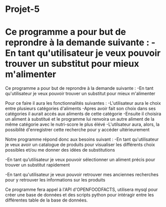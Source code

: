 # Projet-5
Ce programme a pour but de reprondre à la demande suivante : 
-En tant qu'utilisateur je veux pouvoir trouver un substitut pour mieux m'alimenter
=======
Ce programme a pour but de reprondre à la demande suivante :
-En tant qu'utilisateur je veux pouvoir trouver un substitut pour mieux m'alimenter


Pour ce faire il aura les fonctionnalités suivantes :
-L'utilisateur aura le choix entre plusieurs catégories d'aliments
-Apres avoir fait son choix dans ses catégories il aurait accés aux aliments de cette catégorie
-Ensuite il choisira un aliment à substitué et le programme lui renvoira un autre aliment de la même catégorie avec le nutri-score le plus élévé
-L'utilsateur aura, alors, la possiblité d'enregistrer cette recherche pour y accéder ultérieurement

Notre programme répond donc aux besoins suivant :
-En tant qu'utilisateur je veux avoir un catalogue de produits pour visualiser les différents choix possibles et/ou me donner des idées de substitutions

-En tant qu’utilisateur je veux pouvoir sélectionner un aliment précis pour trouver un substitut rapidement

-En tant qu'utilisateur je veux pouvoir retrouver mes anciennes recherches pour y retrouver les informations sur les produits

Ce programme fera appel à l'API d'OPENFOODFACTS, utilisera mysql pour créer une base de données et des scripts python pour intéragir entre les différentes table de la base de données.
